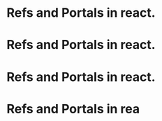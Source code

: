 # Refs and Portals in react.
# Refs and Portals in react.
# Refs and Portals in react.
# Refs and Portals in rea
